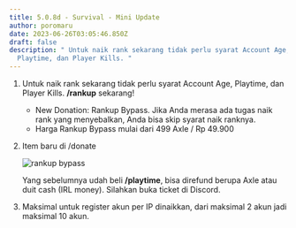 ```yaml
---
title: 5.0.8d - Survival - Mini Update
author: poromaru
date: 2023-06-26T03:05:46.850Z
draft: false
description: " Untuk naik rank sekarang tidak perlu syarat Account Age,
  Playtime, dan Player Kills. "
---
```

1. Untuk naik rank sekarang tidak perlu syarat Account Age, Playtime, dan Player Kills. **/rankup** sekarang!

   * New Donation: Rankup Bypass. Jika Anda merasa ada tugas naik rank yang menyebalkan, Anda bisa skip syarat naik ranknya.
   * Harga Rankup Bypass mulai dari 499 Axle / Rp 49.900
2. Item baru di /donate

   ![rankup bypass](https://media.discordapp.net/attachments/1080156851984945235/1122888423523500152/image.png "rankup bypass")

   Yang sebelumnya udah beli **/playtime**, bisa direfund berupa Axle atau duit cash (IRL money). Silahkan buka ticket di Discord.
3. Maksimal untuk register akun per IP dinaikkan, dari maksimal 2 akun jadi maksimal 10 akun.